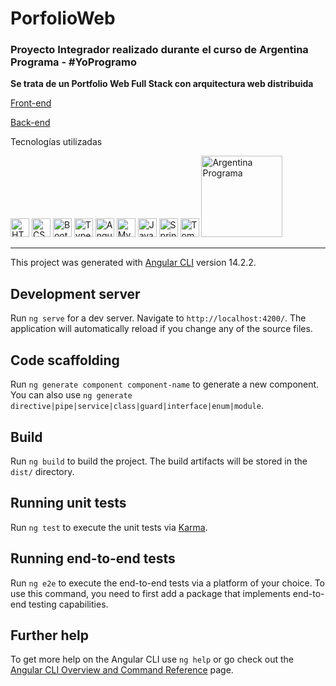 # PorfolioWeb

### Proyecto Integrador realizado durante el curso de Argentina Programa - #YoProgramo

**Se trata de un Portfolio Web Full Stack con arquitectura web distribuida**

[Front-end](https://github.com/BelenSn/portfolioWeb-FrontEnd)

[Back-end](https://github.com/BelenSn/portfolioWeb-BackEnd)

Tecnologías utilizadas  

<img src="https://cdn.jsdelivr.net/gh/devicons/devicon/icons/html5/html5-original-wordmark.svg" alt="HTML" width="30px" heigth="30px"/>
<img src="https://cdn.jsdelivr.net/gh/devicons/devicon/icons/css3/css3-original-wordmark.svg" alt="CSS" width="30px" heigth="30px"/>
<img src="https://cdn.jsdelivr.net/gh/devicons/devicon/icons/bootstrap/bootstrap-original-wordmark.svg" alt="Bootstrap" width="30px" heigth="30px"/>
<img src="https://cdn.jsdelivr.net/gh/devicons/devicon/icons/typescript/typescript-original.svg" alt="TypeScript" width="30px" heigth="30px"/>
<img src="https://cdn.jsdelivr.net/gh/devicons/devicon/icons/angularjs/angularjs-plain.svg" alt="Angular" width="30px" heigth="30px"/>
<img src="https://cdn.jsdelivr.net/gh/devicons/devicon/icons/mysql/mysql-original-wordmark.svg" alt="MySQL" width="30px" heigth="30px"/>
<img src="https://cdn.jsdelivr.net/gh/devicons/devicon/icons/java/java-original-wordmark.svg" alt="Java" width="30px" heigth="30px"/>
<img src="https://cdn.jsdelivr.net/gh/devicons/devicon/icons/spring/spring-original-wordmark.svg" alt="Spring Boot" width="30px" heigth="30px"/>
<img src="https://cdn.jsdelivr.net/gh/devicons/devicon/icons/tomcat/tomcat-original-wordmark.svg" alt="Tomcat" width="30px" heigth="30px"/>
          
          
          
          
                    

          

          





<img src = "https://i.ibb.co/4FQTyF4/ap.jpg" alt="Argentina Programa" width="130px">



---

This project was generated with [Angular CLI](https://github.com/angular/angular-cli) version 14.2.2.

## Development server

Run `ng serve` for a dev server. Navigate to `http://localhost:4200/`. The application will automatically reload if you change any of the source files.

## Code scaffolding

Run `ng generate component component-name` to generate a new component. You can also use `ng generate directive|pipe|service|class|guard|interface|enum|module`.

## Build

Run `ng build` to build the project. The build artifacts will be stored in the `dist/` directory.

## Running unit tests

Run `ng test` to execute the unit tests via [Karma](https://karma-runner.github.io).

## Running end-to-end tests

Run `ng e2e` to execute the end-to-end tests via a platform of your choice. To use this command, you need to first add a package that implements end-to-end testing capabilities.

## Further help

To get more help on the Angular CLI use `ng help` or go check out the [Angular CLI Overview and Command Reference](https://angular.io/cli) page.
